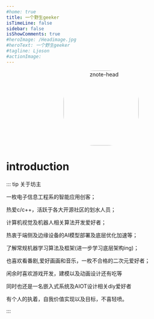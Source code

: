 ```yaml
---
#home: true
title: 一个野生geeker
isTimeLine: false
sidebar: false
isShowComments: true
#heroImage: /Headimage.jpg
#heroText: 一个野生geeker
#tagline: Ljoson
#actionImage:
---
```


<p align="center"><img style="border-radius:41%;" :src="$withBase('/Headimage.jpg')" alt="znote-head" height=200 width=200></p>
<p align="center">
  <a href="https://lj_evan.gitee.io/" class="zi zi_textbook"></a> 
  <a href="mailto:1250377062@qq.com" class="zi zi_envelope"></a> 
  <a href="https://github.com/LJoson" class="zi zi_tmGithub"></a>
  <a href="tencent://AddContact/?fromId=45&fromSubId=1&subcmd=all&uin=1250377062&website=www.oicqzone.com" class="zi zi_tmQq"></a>
</p>

# introduction

::: tip 关于坊主

一枚电子信息工程系的智能应用创客；

热爱c/c++，活跃于各大开源社区的划水人员；

计算机视觉及机器人相关算法开发爱好者；

热衷于端侧及边缘设备的AI模型部署及底层优化加速等；

了解常规机器学习算法及框架(进一步学习底层架构ing)；

也喜欢看番剧,爱好画画和音乐，一枚不合格的二次元爱好者；

闲余时喜欢游戏开发，建模以及动画设计还有吃等

同时也还是一名嵌入式系统及AIOT设计相关diy爱好者

有个人的执着，自我价值实现以及目标，不喜轻喷。

:::


<CanvasNest color="255,0,0" opacity='1'></CanvasNest>
<link rel="stylesheet" href="https://ico.z01.com/zico.min.css">